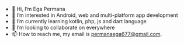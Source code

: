 - 👋 Hi, I’m Ega Permana
- 👀 I’m interested in Android, web and multi-platform app development
- 🌱 I’m currently learning kotlin, php, js and dart language
- 💞️ I’m looking to collaborate on everywhere
- 📫 How to reach me, my email is permanaega677@gmail.com.

<!---
egapermana24/egapermana24 is a ✨ special ✨ repository because its `README.md` (this file) appears on your GitHub profile.
You can click the Preview link to take a look at your changes.
--->
